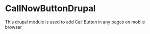 
# CallNowButtonDrupal
This drupal module is used to add Call Button in any pages on mobile browser
